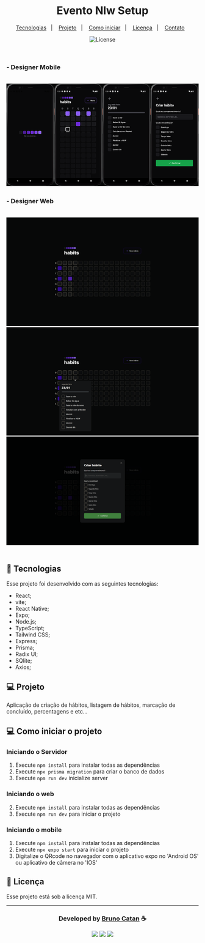 <h1 align="center"> Evento Nlw Setup </h1>

<p align="center">
  <a href="#-tecnologias">Tecnologias</a>&nbsp;&nbsp;&nbsp;|&nbsp;&nbsp;&nbsp;
  <a href="#-projeto">Projeto</a>&nbsp;&nbsp;&nbsp;|&nbsp;&nbsp;&nbsp;
  <a href="#-como-iniciar-o-projeto">Como iniciar</a>&nbsp;&nbsp;&nbsp;|&nbsp;&nbsp;&nbsp;
  <a href="#memo-licença">Licença</a>&nbsp;&nbsp;&nbsp;|&nbsp;&nbsp;&nbsp;
  <a href="#-developed-by-bruno-catan-">Contato</a>&nbsp;&nbsp;&nbsp;
</p>

<p align="center">
  <img alt="License" src="https://img.shields.io/static/v1?label=license&message=MIT&color=49AA26&labelColor=000000">
</p>

<br>

<h3> - Designer Mobile </h3><br>

<div style="display: flex;">
    <img src="./.github/mobile01.png" width="25%" alt="pré visualização do projeto nlw setup mobile">
    <img src="./.github/mobile02.png" width="25%" alt="pré visualização do projeto nlw setup mobile">
    <img src="./.github/mobile03.png" width="25%" alt="pré visualização do projeto nlw setup mobile">
    <img src="./.github/mobile04.png" width="25%" alt="pré visualização do projeto nlw setup mobile">
</div>

##

<h3> - Designer Web</h3><br>

<div style="align-items: center;">
    <img src="./.github/web01.png"alt="pré visualização do projeto nlw setup web">
    <img src="./.github/web02.png"alt="pré visualização do projeto nlw setup web">
    <img src="./.github/web03.png"alt="pré visualização do projeto nlw setup web">
</div>

<br>

## 🚀 Tecnologias

Esse projeto foi desenvolvido com as seguintes tecnologias:

- React;
- vite;
- React Native;
- Expo;
- Node.js;
- TypeScript;
- Tailwind CSS;
- Express;
- Prisma;
- Radix UI;
- SQlite;
- Axios;

## 💻 Projeto

Aplicação de criação de hábitos, listagem de hábitos, marcação de concluído, percentagens e etc...

## 💻 Como iniciar o projeto

### Iniciando o Servidor

1. Execute `npm install` para instalar todas as dependências
2. Execute `npx prisma migration` para criar o banco de dados
3. Execute `npm run dev` inicialize server

### Iniciando o web

2. Execute `npm install` para instalar todas as dependências
3. Execute `npm run dev` para iniciar o projeto

### Iniciando o mobile

1. Execute `npm install` para instalar todas as dependências
2. Execute `npx expo start` para iniciar o projeto
3. Digitalize o QRcode no navegador com o aplicativo expo no 'Android OS' ou aplicativo de câmera no 'IOS'

## :memo: Licença

Esse projeto está sob a licença MIT.

---

<div align="center">
  <h3> Developed by <a href="https://www.linkedin.com/in/brunocatan/">Bruno Catan</a> ☕</h3>
  <a href="https://www.linkedin.com/in/brunocatan/" target="_blank"><img src="https://img.icons8.com/ios-filled/30/696969/linkedin-circled--v1.png"></a>
  <a href="https://wa.me/+5517992817472" target="_blank"><img src="https://img.icons8.com/ios-glyphs/32/696969/whatsapp.png"></a>
  <a href = "mailto:devbrunocatan@gmail.com" target="_blank"><img src="https://img.icons8.com/ios-filled/32/696969/gmail.png" target="_blank"></a>
</div>
